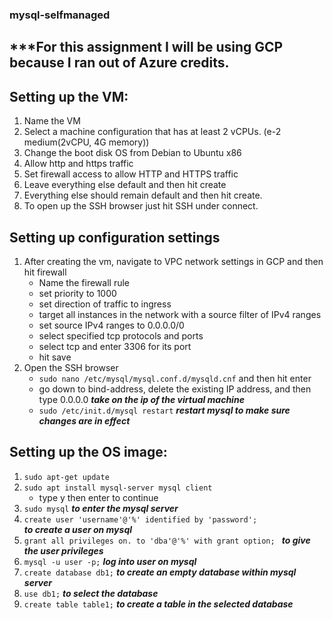 ### mysql-selfmanaged

## ***For this assignment I will be using GCP because I ran out of Azure credits.

## Setting up the VM:
1. Name the VM
2. Select a machine configuration that has at least 2 vCPUs. (e-2 medium(2vCPU, 4G memory))
3. Change the boot disk OS from Debian to Ubuntu x86
4. Allow http and https traffic
5. Set firewall access to allow HTTP and HTTPS traffic
6. Leave everything else default and then hit create
7. Everything else should remain default and then hit create.
8. To open up the SSH browser just hit SSH under connect.

## Setting up configuration settings
1. After creating the vm, navigate to VPC network settings in GCP
    and then hit firewall
    - Name the firewall rule
    - set priority to 1000
    - set direction of traffic to ingress
    - target all instances in the network with a source filter of IPv4 ranges
    - set source IPv4 ranges to 0.0.0.0/0
    - select specified tcp protocols and ports
    - select tcp and enter 3306 for its port
    - hit save
2. Open the SSH browser
    - ```sudo nano /etc/mysql/mysql.conf.d/mysqld.cnf``` and then hit enter
    - go down to bind-address, delete the existing IP address, and then type 0.0.0.0 
        ***take on the ip of the virtual machine***
    - ```sudo /etc/init.d/mysql restart```
        ***restart mysql to make sure changes are in effect***

## Setting up the OS image:
1. ```sudo apt-get update```
2. ```sudo apt install mysql-server mysql client```
    - type y then enter to continue
3. ```sudo mysql```
        ***to enter the mysql server***
5. ```create user 'username'@'%' identified by 'password';```   
        ***to create a user on mysql***
6. ```grant all privileges on. to 'dba'@'%' with grant option; ```
        ***to give the user privileges***
8. ```mysql -u user -p;```
        ***log into user on mysql***
10. ```create database db1;```
        ***to create an empty database within mysql server***
12. ```use db1;``` 
        ***to select the database***
14. ```create table table1;```
        ***to create a table in the selected database***

 

